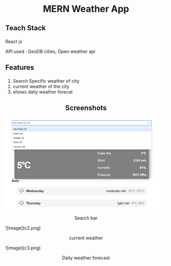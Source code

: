 # <p align="center"> MERN Weather App</p>

## <p align="left">Teach Stack</p> 
 <p>React js</p>
 <p>API used : GeoDB cities, Open weather api</p>

## <p align="left"> Features </p>
 <ol>
   <li> Search Specific weather of city</li>
 <li>current weather of the city</li>
 <li>shows daily weather forecat</li>
 </ol>

 ## <p align="center"> Screenshots </p>
 ![image](c4.png)
 <p align="center"> Search bar  </p>
 ![image](c2.png)
 <p align="center" > current weather </p>
 ![image](c3.png)
 <p align="center"> Daily weather forecast </p>





